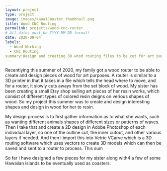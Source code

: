 ```yaml
---
layout: project
type: project
image: images/kauaiCoaster_thumbnail.png
title: Wood CNC Routing
permalink: projects/wood-cnc-router
# All dates must be YYYY-MM-DD format!
date: 2020-09-04`
labels:
  - Wood Working
  - CNC Routing
summary:Design and creating 3D wood routing files to be cut for art purposes. 
---
```


Recentlying this summer of 2020, my family got a wood router to be able to create and design pieces of wood for art purposes.  A router is similar to a 3D printer in that it takes in a file which tells the head where to move, and for a router, it slowly cuts aways from the set block of wood.  My sister has been creating a small Etsy shop selling art pieces of her resin works,  which consist of different types of colored resin deigns on verious shapes of wood. So my project this summer was to create and design interesting shapes and design in wood for her to resin.

My design process is to first gather information as to what she wants, such as wanting different animals shapes of different sizes or patterns of waves. Then I take that and create a 2D design in Adobe Photoshop of each individual layer, so one of the outline cut, the inner cutout, and other various layers if needed. And then I import this into Vetric VCarve which is a 3D routing software which uses vectors to create 3D models which can then be saved and sent to a router to process. This sum

So far I have designed a few pieces for my sister along with4 a few of some Hawaiian islands to be eventually used as coasters. 


